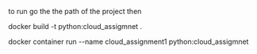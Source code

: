 to run go the the path of the project then 

docker build -t python:cloud_assigmnet .


docker container run --name cloud_assignment1 python:cloud_assigmnet
